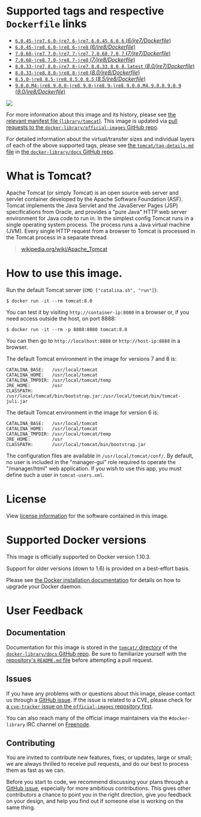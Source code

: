 # Supported tags and respective `Dockerfile` links

-	[`6.0.45-jre7`, `6.0-jre7`, `6-jre7`, `6.0.45`, `6.0`, `6` (*6/jre7/Dockerfile*)](https://github.com/docker-library/tomcat/blob/74b0911f36d776672bc943f9efb05868d1d5d79a/6/jre7/Dockerfile)
-	[`6.0.45-jre8`, `6.0-jre8`, `6-jre8` (*6/jre8/Dockerfile*)](https://github.com/docker-library/tomcat/blob/74b0911f36d776672bc943f9efb05868d1d5d79a/6/jre8/Dockerfile)
-	[`7.0.68-jre7`, `7.0-jre7`, `7-jre7`, `7.0.68`, `7.0`, `7` (*7/jre7/Dockerfile*)](https://github.com/docker-library/tomcat/blob/74b0911f36d776672bc943f9efb05868d1d5d79a/7/jre7/Dockerfile)
-	[`7.0.68-jre8`, `7.0-jre8`, `7-jre8` (*7/jre8/Dockerfile*)](https://github.com/docker-library/tomcat/blob/74b0911f36d776672bc943f9efb05868d1d5d79a/7/jre8/Dockerfile)
-	[`8.0.33-jre7`, `8.0-jre7`, `8-jre7`, `8.0.33`, `8.0`, `8`, `latest` (*8.0/jre7/Dockerfile*)](https://github.com/docker-library/tomcat/blob/74b0911f36d776672bc943f9efb05868d1d5d79a/8.0/jre7/Dockerfile)
-	[`8.0.33-jre8`, `8.0-jre8`, `8-jre8` (*8.0/jre8/Dockerfile*)](https://github.com/docker-library/tomcat/blob/74b0911f36d776672bc943f9efb05868d1d5d79a/8.0/jre8/Dockerfile)
-	[`8.5.0-jre8`, `8.5-jre8`, `8.5.0`, `8.5` (*8.5/jre8/Dockerfile*)](https://github.com/docker-library/tomcat/blob/82551c9d60c48d35a68b8eb2cc069913be9078ae/8.5/jre8/Dockerfile)
-	[`9.0.0.M4-jre8`, `9.0.0-jre8`, `9.0-jre8`, `9-jre8`, `9.0.0.M4`, `9.0.0`, `9.0`, `9` (*9.0/jre8/Dockerfile*)](https://github.com/docker-library/tomcat/blob/92b97a945a2241f868a91d2919e0e7e3f5c84216/9.0/jre8/Dockerfile)

[![](https://badge.imagelayers.io/tomcat:latest.svg)](https://imagelayers.io/?images=tomcat:6.0.45-jre7,tomcat:6.0.45-jre8,tomcat:7.0.68-jre7,tomcat:7.0.68-jre8,tomcat:8.0.33-jre7,tomcat:8.0.33-jre8,tomcat:8.5.0-jre8,tomcat:9.0.0.M4-jre8)

For more information about this image and its history, please see [the relevant manifest file (`library/tomcat`)](https://github.com/docker-library/official-images/blob/master/library/tomcat). This image is updated via [pull requests to the `docker-library/official-images` GitHub repo](https://github.com/docker-library/official-images/pulls?q=label%3Alibrary%2Ftomcat).

For detailed information about the virtual/transfer sizes and individual layers of each of the above supported tags, please see [the `tomcat/tag-details.md` file](https://github.com/docker-library/docs/blob/master/tomcat/tag-details.md) in [the `docker-library/docs` GitHub repo](https://github.com/docker-library/docs).

# What is Tomcat?

Apache Tomcat (or simply Tomcat) is an open source web server and servlet container developed by the Apache Software Foundation (ASF). Tomcat implements the Java Servlet and the JavaServer Pages (JSP) specifications from Oracle, and provides a "pure Java" HTTP web server environment for Java code to run in. In the simplest config Tomcat runs in a single operating system process. The process runs a Java virtual machine (JVM). Every single HTTP request from a browser to Tomcat is processed in the Tomcat process in a separate thread.

> [wikipedia.org/wiki/Apache_Tomcat](https://en.wikipedia.org/wiki/Apache_Tomcat)

# How to use this image.

Run the default Tomcat server (`CMD ["catalina.sh", "run"]`):

```console
$ docker run -it --rm tomcat:8.0
```

You can test it by visiting `http://container-ip:8080` in a browser or, if you need access outside the host, on port 8888:

```console
$ docker run -it --rm -p 8888:8080 tomcat:8.0
```

You can then go to `http://localhost:8888` or `http://host-ip:8888` in a browser.

The default Tomcat environment in the image for versions 7 and 8 is:

	CATALINA_BASE:   /usr/local/tomcat
	CATALINA_HOME:   /usr/local/tomcat
	CATALINA_TMPDIR: /usr/local/tomcat/temp
	JRE_HOME:        /usr
	CLASSPATH:       /usr/local/tomcat/bin/bootstrap.jar:/usr/local/tomcat/bin/tomcat-juli.jar

The default Tomcat environment in the image for version 6 is:

	CATALINA_BASE:   /usr/local/tomcat
	CATALINA_HOME:   /usr/local/tomcat
	CATALINA_TMPDIR: /usr/local/tomcat/temp
	JRE_HOME:        /usr
	CLASSPATH:       /usr/local/tomcat/bin/bootstrap.jar

The configuration files are available in `/usr/local/tomcat/conf/`. By default, no user is included in the "manager-gui" role required to operate the "/manager/html" web application. If you wish to use this app, you must define such a user in `tomcat-users.xml`.

# License

View [license information](https://www.apache.org/licenses/LICENSE-2.0) for the software contained in this image.

# Supported Docker versions

This image is officially supported on Docker version 1.10.3.

Support for older versions (down to 1.6) is provided on a best-effort basis.

Please see [the Docker installation documentation](https://docs.docker.com/installation/) for details on how to upgrade your Docker daemon.

# User Feedback

## Documentation

Documentation for this image is stored in the [`tomcat/` directory](https://github.com/docker-library/docs/tree/master/tomcat) of the [`docker-library/docs` GitHub repo](https://github.com/docker-library/docs). Be sure to familiarize yourself with the [repository's `README.md` file](https://github.com/docker-library/docs/blob/master/README.md) before attempting a pull request.

## Issues

If you have any problems with or questions about this image, please contact us through a [GitHub issue](https://github.com/docker-library/tomcat/issues). If the issue is related to a CVE, please check for [a `cve-tracker` issue on the `official-images` repository first](https://github.com/docker-library/official-images/issues?q=label%3Acve-tracker).

You can also reach many of the official image maintainers via the `#docker-library` IRC channel on [Freenode](https://freenode.net).

## Contributing

You are invited to contribute new features, fixes, or updates, large or small; we are always thrilled to receive pull requests, and do our best to process them as fast as we can.

Before you start to code, we recommend discussing your plans through a [GitHub issue](https://github.com/docker-library/tomcat/issues), especially for more ambitious contributions. This gives other contributors a chance to point you in the right direction, give you feedback on your design, and help you find out if someone else is working on the same thing.